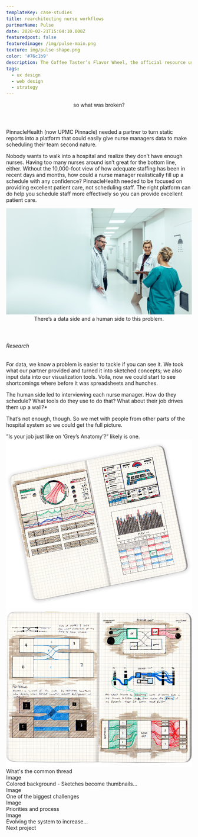 ```yaml
---
templateKey: case-studies
title: rearchitecting nurse workflows
partnerName: Pulse
date: 2020-02-21T15:04:10.000Z
featuredpost: false
featuredimage: /img/pulse-main.png
texture: img/pulse-shape.png
color: '#76c1b9'
description: The Coffee Taster’s Flavor Wheel, the official resource used by coffee tasters, has been revised for the first time this year.
tags:
  - ux design
  - web design
  - strategy
---
```


<div class = "o-rhythm__container">
    <div class = "o-rhythm__col">
        <div class = "m-case-study-page-content__copy-section -push">
            <header>so what was broken?</header>
            <p>PinnacleHealth (now UPMC Pinnacle) needed a partner to turn static reports into a platform that could easily give nurse managers data to make scheduling their team second nature.</p>
            <p>Nobody wants to walk into a hospital and realize they don’t have enough nurses. Having too many nurses around isn’t great for the bottom line, either. Without the 10,000-foot view of how adequate staffing has been in recent days and months, how could a nurse manager realistically fill up a schedule with any confidence? PinnacleHealth needed to be focused on providing excellent patient care, not scheduling staff. The right platform can do help you schedule staff more effectively so you can provide excellent patient care.</p>
        </div>
    </div>
</div>
<div>
    <img src = "../../../static/img/case-studies/pulse/nurse_hallway.png" />
</div>
<div class = "o-rhythm__container">
    <div class = "m-case-study-page-content__copy-section">
        <header>There’s a data side and a human side to this problem.</header>
        <div class = "o-rhythm__row">
            <h6 class = "research__header">Research</h6>
            <div class = "research__copy">
                <p>For data, we know a problem is easier to tackle if you can see it. We took what our partner provided and turned it into sketched concepts; we also input data into our visualization tools. Voila, now we could start to see shortcomings where before it was spreadsheets and hunches. </p>
                <p>The human side led to interviewing each nurse manager. How do they schedule? What tools do they use to do that? What about their job drives them up a wall?*</p>
                <p>That’s not enough, though. So we met with people from other parts of the hospital system so we could get the full picture.</p>
                <div class = "easter-egg">”Is your job just like on ‘Grey’s Anatomy’?” likely is one.</div>
            </div>
        </div>
    </div>
</div>
<div class = "sketches">
    <img class= "sketches__one" src = "../../../static/img/case-studies/pulse/sketchbook1.png" />
    <img class= "sketches__two" src = "../../../static/img/case-studies/pulse/sketchbook2.png" />
</div>
<div class = "o-rhythm__container">
    <div>What's the common thread</div>
</div>
<div>Image</div>
<div class = "o-rhythm__container">
    <div>Colored background - Sketches become thumbnails...</div>
    <div>Image</div>
</div>
<div class = "o-rhythm__container">
    <div>One of the biggest challenges</div>
</div>
<div>Image</div>
<div class = "o-rhythm__container">
    <div>Priorities and process</div>
</div>
<div>Image</div>
<div class = "o-rhythm__container">
    <div>Evolving the system to increase...</div>
</div>
<div class = "o-rhythm__container">
    <div>Next project</div>
</div>